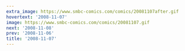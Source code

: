 ```yaml
---
extra_image: https://www.smbc-comics.com/comics/20081107after.gif
hovertext: '2008-11-07'
image: https://www.smbc-comics.com/comics/20081107.gif
next: '2008-11-08'
prev: '2008-11-06'
title: '2008-11-07'
---
```

